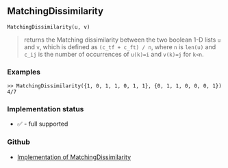 ## MatchingDissimilarity

```
MatchingDissimilarity(u, v)
```

> returns the Matching dissimilarity between the two boolean 1-D lists `u` and `v`, which is defined as `(c_tf + c_ft) / n`, where `n` is `len(u)` and `c_ij` is the number of occurrences of `u(k)=i` and `v(k)=j` for `k<n`.

### Examples

```
>> MatchingDissimilarity({1, 0, 1, 1, 0, 1, 1}, {0, 1, 1, 0, 0, 0, 1})
4/7
```






### Implementation status

* &#x2705; - full supported

### Github

* [Implementation of MatchingDissimilarity](https://github.com/axkr/symja_android_library/blob/master/symja_android_library/matheclipse-core/src/main/java/org/matheclipse/core/builtin/Combinatoric.java#L1249) 
